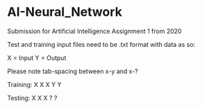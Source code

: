 # AI-Neural_Network
Submission for Artificial Intelligence Assignment 1 from 2020

Test and training input files need to be .txt format with data as so:

X = Input
Y = Output

Please note tab-spacing between x-y and x-?

Training:
X X X  Y Y

Testing:
X X X  ? ?
